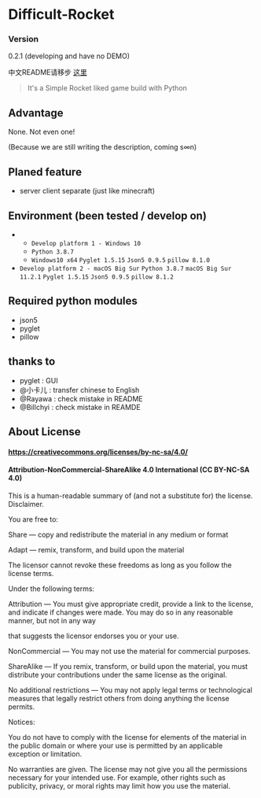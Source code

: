 # Difficult-Rocket

### Version

0.2.1 (developing and have no DEMO)

中文README请移步 [这里](https://github.com/shenjackyuanjie/Difficult-Rocket/blob/main/docs/README-cn.md)

> It's a Simple Rocket liked game build with Python

## Advantage

None. Not even one!

(Because we are still writing the description, coming s∞n)

## Planed feature

- server client separate (just like minecraft)

## Environment (been tested / develop on)

- - `Develop platform 1 - Windows 10`
  - `Python 3.8.7`
  - `Windows10 x64`
  `Pyglet 1.5.15`
  `Json5 0.9.5`
  `pillow 8.1.0`
- `Develop platform 2 - macOS Big Sur`
  `Python 3.8.7`
  `macOS Big Sur 11.2.1`
  `Pyglet 1.5.15`
  `Json5 0.9.5`
  `pillow 8.1.2`

## Required python modules

- json5
- pyglet
- pillow

## thanks to

- pyglet : GUI
- @小卡儿 : transfer chinese to English
- @Rayawa : check mistake in README
- @Billchyi : check mistake in REAMDE

## About License

#### https://creativecommons.org/licenses/by-nc-sa/4.0/

#### Attribution-NonCommercial-ShareAlike 4.0 International (CC BY-NC-SA 4.0)

This is a human-readable summary of (and not a substitute for) the license. Disclaimer.

You are free to:

Share — copy and redistribute the material in any medium or format

Adapt — remix, transform, and build upon the material

The licensor cannot revoke these freedoms as long as you follow the license terms.

Under the following terms:

Attribution — You must give appropriate credit, provide a link to the license, and indicate if changes were made. You may do so in any reasonable manner, but not in any way 

that suggests the licensor endorses you or your use.

NonCommercial — You may not use the material for commercial purposes.

ShareAlike — If you remix, transform, or build upon the material, you must distribute your contributions under the same license as the original.

No additional restrictions — You may not apply legal terms or technological measures that legally restrict others from doing anything the license permits.

Notices:

You do not have to comply with the license for elements of the material in the public domain or where your use is
permitted by an applicable exception or limitation.

No warranties are given. The license may not give you all the permissions necessary for your intended use. For example,
other rights such as publicity, privacy, or moral rights may limit how you use the material.